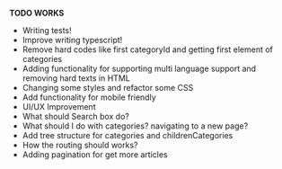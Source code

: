 <b>TODO WORKS</b>
<ul>
  <li>Writing tests!</li>
  <li>Improve writing typescript!</li>
  <li>Remove hard codes like first categoryId and getting first element of categories</li>
  <li>Adding functionality for supporting multi language support and removing hard texts in HTML</li>
  <li>Changing some styles and refactor some CSS</li>
  <li>Add functionality for mobile friendly</li>
  <li>UI/UX Improvement</li>
  <li>What should Search box do?</li>
  <li>What should I do with categories? navigating to a new page?</li>
  <li>Add tree structure for categories and childrenCategories</li>
  <li>How the routing should works?</li>
  <li>Adding pagination for get more articles</li>
</ul>